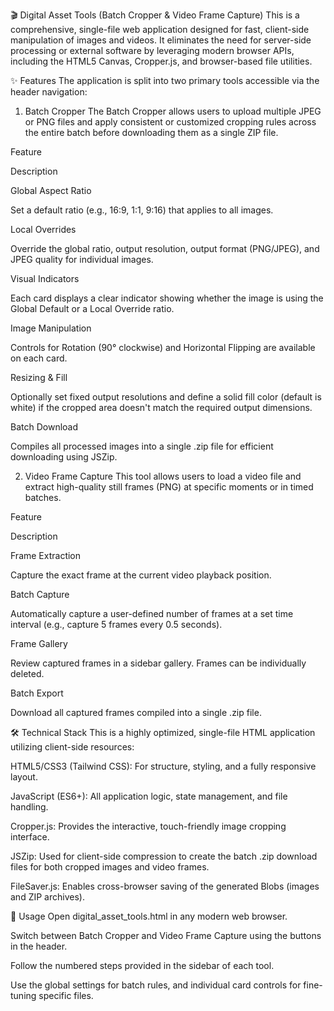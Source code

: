 🎬 Digital Asset Tools (Batch Cropper & Video Frame Capture)
This is a comprehensive, single-file web application designed for fast, client-side manipulation of images and videos. It eliminates the need for server-side processing or external software by leveraging modern browser APIs, including the HTML5 Canvas, Cropper.js, and browser-based file utilities.

✨ Features
The application is split into two primary tools accessible via the header navigation:

1. Batch Cropper
The Batch Cropper allows users to upload multiple JPEG or PNG files and apply consistent or customized cropping rules across the entire batch before downloading them as a single ZIP file.

Feature

Description

Global Aspect Ratio

Set a default ratio (e.g., 16:9, 1:1, 9:16) that applies to all images.

Local Overrides

Override the global ratio, output resolution, output format (PNG/JPEG), and JPEG quality for individual images.

Visual Indicators

Each card displays a clear indicator showing whether the image is using the Global Default or a Local Override ratio.

Image Manipulation

Controls for Rotation (90° clockwise) and Horizontal Flipping are available on each card.

Resizing & Fill

Optionally set fixed output resolutions and define a solid fill color (default is white) if the cropped area doesn't match the required output dimensions.

Batch Download

Compiles all processed images into a single .zip file for efficient downloading using JSZip.

2. Video Frame Capture
This tool allows users to load a video file and extract high-quality still frames (PNG) at specific moments or in timed batches.

Feature

Description

Frame Extraction

Capture the exact frame at the current video playback position.

Batch Capture

Automatically capture a user-defined number of frames at a set time interval (e.g., capture 5 frames every 0.5 seconds).

Frame Gallery

Review captured frames in a sidebar gallery. Frames can be individually deleted.

Batch Export

Download all captured frames compiled into a single .zip file.

🛠️ Technical Stack
This is a highly optimized, single-file HTML application utilizing client-side resources:

HTML5/CSS3 (Tailwind CSS): For structure, styling, and a fully responsive layout.

JavaScript (ES6+): All application logic, state management, and file handling.

Cropper.js: Provides the interactive, touch-friendly image cropping interface.

JSZip: Used for client-side compression to create the batch .zip download files for both cropped images and video frames.

FileSaver.js: Enables cross-browser saving of the generated Blobs (images and ZIP archives).

🚀 Usage
Open digital_asset_tools.html in any modern web browser.

Switch between Batch Cropper and Video Frame Capture using the buttons in the header.

Follow the numbered steps provided in the sidebar of each tool.

Use the global settings for batch rules, and individual card controls for fine-tuning specific files.